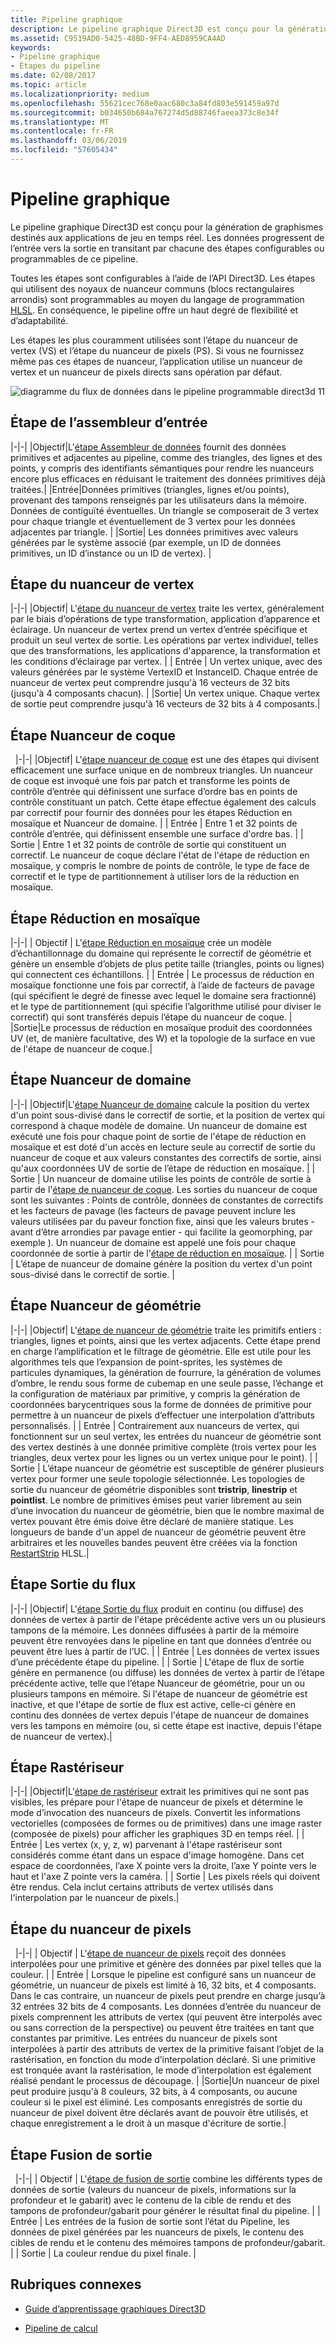 ```yaml
---
title: Pipeline graphique
description: Le pipeline graphique Direct3D est conçu pour la génération de graphismes destinés aux applications de jeu en temps réel. Les données progressent de l’entrée vers la sortie en transitant par chacune des étapes configurables ou programmables de ce pipeline.
ms.assetid: C9519AD0-5425-48BD-9FF4-AED8959CA4AD
keywords:
- Pipeline graphique
- Étapes du pipeline
ms.date: 02/08/2017
ms.topic: article
ms.localizationpriority: medium
ms.openlocfilehash: 55621cec768e0aac680c3a84fd803e591459a97d
ms.sourcegitcommit: b034650b684a767274d5d88746faeea373c8e34f
ms.translationtype: MT
ms.contentlocale: fr-FR
ms.lasthandoff: 03/06/2019
ms.locfileid: "57605434"
---
```

# <a name="graphics-pipeline"></a>Pipeline graphique


Le pipeline graphique Direct3D est conçu pour la génération de graphismes destinés aux applications de jeu en temps réel. Les données progressent de l’entrée vers la sortie en transitant par chacune des étapes configurables ou programmables de ce pipeline.

Toutes les étapes sont configurables à l’aide de l’API Direct3D. Les étapes qui utilisent des noyaux de nuanceur communs (blocs rectangulaires arrondis) sont programmables au moyen du langage de programmation [HLSL](https://msdn.microsoft.com/library/windows/desktop/bb509561). En conséquence, le pipeline offre un haut degré de flexibilité et d’adaptabilité.

Les étapes les plus couramment utilisées sont l’étape du nuanceur de vertex (VS) et l’étape du nuanceur de pixels (PS). Si vous ne fournissez même pas ces étapes de nuanceur, l’application utilise un nuanceur de vertex et un nuanceur de pixels directs sans opération par défaut.

![diagramme du flux de données dans le pipeline programmable direct3d 11](images/d3d11-pipeline-stages.jpg)

## <a name="input-assembler-stage"></a>Étape de l’assembleur d’entrée

|-|-| |Objectif|L'[étape Assembleur de données](input-assembler-stage--ia-.md) fournit des données primitives et adjacentes au pipeline, comme des triangles, des lignes et des points, y compris des identifiants sémantiques pour rendre les nuanceurs encore plus efficaces en réduisant le traitement des données primitives déjà traitées.| |Entrée|Données primitives (triangles, lignes et/ou points), provenant des tampons renseignés par les utilisateurs dans la mémoire. Données de contiguïté éventuelles. Un triangle se composerait de 3 vertex pour chaque triangle et éventuellement de 3 vertex pour les données adjacentes par triangle. | |Sortie| Les données primitives avec valeurs générées par le système associé (par exemple, un ID de données primitives, un ID d’instance ou un ID de vertex). |

## <a name="vertex-shader-stage"></a>Étape du nuanceur de vertex

|-|-| |Objectif| L'[étape du nuanceur de vertex](vertex-shader-stage--vs-.md) traite les vertex, généralement par le biais d’opérations de type transformation, application d’apparence et éclairage. Un nuanceur de vertex prend un vertex d’entrée spécifique et produit un seul vertex de sortie. Les opérations par vertex individuel, telles que des transformations, les applications d'apparence, la transformation et les conditions d’éclairage par vertex. | | Entrée | Un vertex unique, avec des valeurs générées par le système VertexID et InstanceID. Chaque entrée de nuanceur de vertex peut comprendre jusqu'à 16 vecteurs de 32 bits (jusqu'à 4 composants chacun). | |Sortie| Un vertex unique. Chaque vertex de sortie peut comprendre jusqu'à 16 vecteurs de 32 bits à 4 composants.|
 
## <a name="hull-shader-stage"></a>Étape Nuanceur de coque
 
|-|-| |Objectif| L'[étape nuanceur de coque](hull-shader-stage--hs-.md) est une des étapes qui divisent efficacement une surface unique en de nombreux triangles. Un nuanceur de coque est invoqué une fois par patch et transforme les points de contrôle d’entrée qui définissent une surface d’ordre bas en points de contrôle constituant un patch. Cette étape effectue également des calculs par correctif pour fournir des données pour les étapes Réduction en mosaïque et Nuanceur de domaine. | | Entrée | Entre 1 et 32 points de contrôle d’entrée, qui définissent ensemble une surface d'ordre bas. | | Sortie | Entre 1 et 32 points de contrôle de sortie qui constituent un correctif. Le nuanceur de coque déclare l'état de l'étape de réduction en mosaïque, y compris le nombre de points de contrôle, le type de face de correctif et le type de partitionnement à utiliser lors de la réduction en mosaïque.

## <a name="tessellator-stage"></a>Étape Réduction en mosaïque

|-|-| | Objectif | L'[étape Réduction en mosaïque](tessellator-stage--ts-.md) crée un modèle d’échantillonnage du domaine qui représente le correctif de géométrie et génère un ensemble d’objets de plus petite taille (triangles, points ou lignes) qui connectent ces échantillons. | | Entrée | Le processus de réduction en mosaïque fonctionne une fois par correctif, à l’aide de facteurs de pavage (qui spécifient le degré de finesse avec lequel le domaine sera fractionné) et le type de partitionnement (qui spécifie l’algorithme utilisé pour diviser le correctif) qui sont transférés depuis l’étape du nuanceur de coque. | |Sortie|Le processus de réduction en mosaïque produit des coordonnées UV (et, de manière facultative, des W) et la topologie de la surface en vue de l'étape de nuanceur de coque.|

## <a name="domain-shader-stage"></a>Étape Nuanceur de domaine

|-|-| |Objectif|L'[étape Nuanceur de domaine](domain-shader-stage--ds-.md) calcule la position du vertex d'un point sous-divisé dans le correctif de sortie, et la position de vertex qui correspond à chaque modèle de domaine. Un nuanceur de domaine est exécuté une fois pour chaque point de sortie de l'étape de réduction en mosaïque et est doté d'un accès en lecture seule au correctif de sortie du nuanceur de coque et aux valeurs constantes des correctifs de sortie, ainsi qu'aux coordonnées UV de sortie de l’étape de réduction en mosaïque. | | Sortie | Un nuanceur de domaine utilise les points de contrôle de sortie à partir de l'[étape de nuanceur de coque](hull-shader-stage--hs-.md). Les sorties du nuanceur de coque sont les suivantes : Points de contrôle, données de constantes de correctifs et les facteurs de pavage (les facteurs de pavage peuvent inclure les valeurs utilisées par du paveur fonction fixe, ainsi que les valeurs brutes - avant d’être arrondies par pavage entier - qui facilite la geomorphing, par exemple ). Un nuanceur de domaine est appelé une fois pour chaque coordonnée de sortie à partir de l'[étape de réduction en mosaïque](tessellator-stage--ts-.md). | | Sortie | L’étape de nuanceur de domaine génère la position du vertex d'un point sous-divisé dans le correctif de sortie. |

## <a name="geometry-shader-stage"></a>Étape Nuanceur de géométrie

|-|-| |Objectif| L'[étape de nuanceur de géométrie](geometry-shader-stage--gs-.md) traite les primitifs entiers : triangles, lignes et points, ainsi que les vertex adjacents. Cette étape prend en charge l’amplification et le filtrage de géométrie. Elle est utile pour les algorithmes tels que l’expansion de point-sprites, les systèmes de particules dynamiques, la génération de fourrure, la génération de volumes d’ombre, le rendu sous forme de cubemap en une seule passe, l’échange et la configuration de matériaux par primitive, y compris la génération de coordonnées barycentriques sous la forme de données de primitive pour permettre à un nuanceur de pixels d’effectuer une interpolation d’attributs personnalisés. | | Entrée | Contrairement aux nuanceurs de vertex, qui fonctionnent sur un seul vertex, les entrées du nuanceur de géométrie sont des vertex destinés à une donnée primitive complète (trois vertex pour les triangles, deux vertex pour les lignes ou un vertex unique pour le point). | | Sortie | L’étape nuanceur de géométrie est susceptible de générer plusieurs vertex pour former une seule topologie sélectionnée. Les topologies de sortie du nuanceur de géométrie disponibles sont <strong>tristrip</strong>, <strong>linestrip</strong> et <strong>pointlist</strong>. Le nombre de primitives émises peut varier librement au sein d’une invocation du nuanceur de géométrie, bien que le nombre maximal de vertex pouvant être émis doive être déclaré de manière statique. Les longueurs de bande d'un appel de nuanceur de géométrie peuvent être arbitraires et les nouvelles bandes peuvent être créées via la fonction [RestartStrip](https://msdn.microsoft.com/library/windows/desktop/bb509660) HLSL.|

## <a name="stream-output-stage"></a>Étape Sortie du flux

|-|-| |Objectif| L'[étape Sortie du flux](stream-output-stage--so-.md) produit en continu (ou diffuse) des données de vertex à partir de l'étape précédente active vers un ou plusieurs tampons de la mémoire. Les données diffusées à partir de la mémoire peuvent être renvoyées dans le pipeline en tant que données d’entrée ou peuvent être lues à partir de l’UC. | | Entrée | Les données de vertex issues d’une précédente étape du pipeline. | | Sortie | L'étape de flux de sortie génère en permanence (ou diffuse) les données de vertex à partir de l’étape précédente active, telle que l’étape Nuanceur de géométrie, pour un ou plusieurs tampons en mémoire. Si l'étape de nuanceur de géométrie est inactive, et que l'étape de sortie de flux est active, celle-ci génère en continu des données de vertex depuis l'étape de nuanceur de domaines vers les tampons en mémoire (ou, si cette étape est inactive, depuis l'étape de nuanceur de vertex).|

## <a name="rasterizer-stage"></a>Étape Rastériseur

|-|-| |Objectif|L'[étape de rastériseur](rasterizer-stage--rs-.md) extrait les primitives qui ne sont pas visibles, les prépare pour l'étape de nuanceur de pixels et détermine le mode d’invocation des nuanceurs de pixels. Convertit les informations vectorielles (composées de formes ou de primitives) dans une image raster (composée de pixels) pour afficher les graphiques 3D en temps réel. | | Entrée | Les vertex (x, y, z, w) parvenant à l'étape rastériseur sont considérés comme étant dans un espace d'image homogène. Dans cet espace de coordonnées, l’axe X pointe vers la droite, l’axe Y pointe vers le haut et l'axe Z pointe vers la caméra. | | Sortie | Les pixels réels qui doivent être rendus. Cela inclut certains attributs de vertex utilisés dans l'interpolation par le nuanceur de pixels.|

## <a name="pixel-shader-stage"></a>Étape du nuanceur de pixels
 
|-|-| | Objectif | L'[étape de nuanceur de pixels](pixel-shader-stage--ps-.md) reçoit des données interpolées pour une primitive et génère des données par pixel telles que la couleur. | | Entrée | Lorsque le pipeline est configuré sans un nuanceur de géométrie, un nuanceur de pixels est limité à 16, 32 bits, et 4 composants. Dans le cas contraire, un nuanceur de pixels peut prendre en charge jusqu’à 32 entrées 32 bits de 4 composants. Les données d’entrée du nuanceur de pixels comprennent les attributs de vertex (qui peuvent être interpolés avec ou sans correction de la perspective) ou peuvent être traitées en tant que constantes par primitive. Les entrées du nuanceur de pixels sont interpolées à partir des attributs de vertex de la primitive faisant l’objet de la rastérisation, en fonction du mode d’interpolation déclaré. Si une primitive est tronquée avant la rastérisation, le mode d’interpolation est également réalisé pendant le processus de découpage. | |Sortie|Un nuanceur de pixel peut produire jusqu'à 8 couleurs, 32 bits, à 4 composants, ou aucune couleur si le pixel est éliminé. Les composants enregistrés de sortie du nuanceur de pixel doivent être déclarés avant de pouvoir être utilisés, et chaque enregistrement a le droit à un masque d'écriture de sortie.|

## <a name="output-merger-stage"></a>Étape Fusion de sortie
 
|-|-| | Objectif | L'[étape de fusion de sortie](output-merger-stage--om-.md) combine les différents types de données de sortie (valeurs du nuanceur de pixels, informations sur la profondeur et le gabarit) avec le contenu de la cible de rendu et des tampons de profondeur/gabarit pour générer le résultat final du pipeline. | | Entrée | Les entrées de la fusion de sortie sont l’état du Pipeline, les données de pixel générées par les nuanceurs de pixels, le contenu des cibles de rendu et le contenu des mémoires tampons de profondeur/gabarit. | | Sortie | La couleur rendue du pixel finale. |

## <a name="related-topics"></a>Rubriques connexes

- [Guide d’apprentissage graphiques Direct3D](index.md)

- [Pipeline de calcul](compute-pipeline.md)
